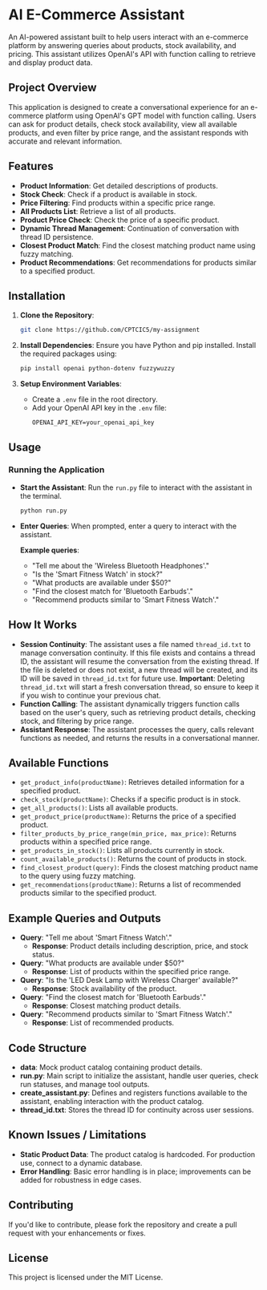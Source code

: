 # AI E-Commerce Assistant

An AI-powered assistant built to help users interact with an e-commerce platform by answering queries about products, stock availability, and pricing. This assistant utilizes OpenAI's API with function calling to retrieve and display product data.

## Project Overview

This application is designed to create a conversational experience for an e-commerce platform using OpenAI's GPT model with function calling. Users can ask for product details, check stock availability, view all available products, and even filter by price range, and the assistant responds with accurate and relevant information.

## Features

- **Product Information**: Get detailed descriptions of products.
- **Stock Check**: Check if a product is available in stock.
- **Price Filtering**: Find products within a specific price range.
- **All Products List**: Retrieve a list of all products.
- **Product Price Check**: Check the price of a specific product.
- **Dynamic Thread Management**: Continuation of conversation with thread ID persistence.
- **Closest Product Match**: Find the closest matching product name using fuzzy matching.
- **Product Recommendations**: Get recommendations for products similar to a specified product.

## Installation

1. **Clone the Repository**:
   ```bash
   git clone https://github.com/CPTCIC5/my-assignment
   ```

2. **Install Dependencies**: Ensure you have Python and pip installed. Install the required packages using:
   ```bash
   pip install openai python-dotenv fuzzywuzzy
   ```

3. **Setup Environment Variables**:
   - Create a `.env` file in the root directory.
   - Add your OpenAI API key in the `.env` file:
     ```
     OPENAI_API_KEY=your_openai_api_key
     ```

## Usage

### Running the Application

- **Start the Assistant**: Run the `run.py` file to interact with the assistant in the terminal.
  ```bash
  python run.py
  ```

- **Enter Queries**: When prompted, enter a query to interact with the assistant.

  **Example queries**:
  - "Tell me about the 'Wireless Bluetooth Headphones'."
  - "Is the 'Smart Fitness Watch' in stock?"
  - "What products are available under $50?"
  - "Find the closest match for 'Bluetooth Earbuds'."
  - "Recommend products similar to 'Smart Fitness Watch'."

## How It Works

- **Session Continuity**: The assistant uses a file named `thread_id.txt` to manage conversation continuity. If this file exists and contains a thread ID, the assistant will resume the conversation from the existing thread. If the file is deleted or does not exist, a new thread will be created, and its ID will be saved in `thread_id.txt` for future use. **Important**: Deleting `thread_id.txt` will start a fresh conversation thread, so ensure to keep it if you wish to continue your previous chat.
- **Function Calling**: The assistant dynamically triggers function calls based on the user's query, such as retrieving product details, checking stock, and filtering by price range.
- **Assistant Response**: The assistant processes the query, calls relevant functions as needed, and returns the results in a conversational manner.

## Available Functions

- `get_product_info(productName)`: Retrieves detailed information for a specified product.
- `check_stock(productName)`: Checks if a specific product is in stock.
- `get_all_products()`: Lists all available products.
- `get_product_price(productName)`: Returns the price of a specified product.
- `filter_products_by_price_range(min_price, max_price)`: Returns products within a specified price range.
- `get_products_in_stock()`: Lists all products currently in stock.
- `count_available_products()`: Returns the count of products in stock.
- `find_closest_product(query)`: Finds the closest matching product name to the query using fuzzy matching.
- `get_recommendations(productName)`: Returns a list of recommended products similar to the specified product.

## Example Queries and Outputs

- **Query**: "Tell me about 'Smart Fitness Watch'."
  - **Response**: Product details including description, price, and stock status.
- **Query**: "What products are available under $50?"
  - **Response**: List of products within the specified price range.
- **Query**: "Is the 'LED Desk Lamp with Wireless Charger' available?"
  - **Response**: Stock availability of the product.
- **Query**: "Find the closest match for 'Bluetooth Earbuds'."
  - **Response**: Closest matching product details.
- **Query**: "Recommend products similar to 'Smart Fitness Watch'."
  - **Response**: List of recommended products.

## Code Structure

- **data**: Mock product catalog containing product details.
- **run.py**: Main script to initialize the assistant, handle user queries, check run statuses, and manage tool outputs.
- **create_assistant.py**: Defines and registers functions available to the assistant, enabling interaction with the product catalog.
- **thread_id.txt**: Stores the thread ID for continuity across user sessions.

## Known Issues / Limitations

- **Static Product Data**: The product catalog is hardcoded. For production use, connect to a dynamic database.
- **Error Handling**: Basic error handling is in place; improvements can be added for robustness in edge cases.

## Contributing

If you'd like to contribute, please fork the repository and create a pull request with your enhancements or fixes.

## License

This project is licensed under the MIT License.

